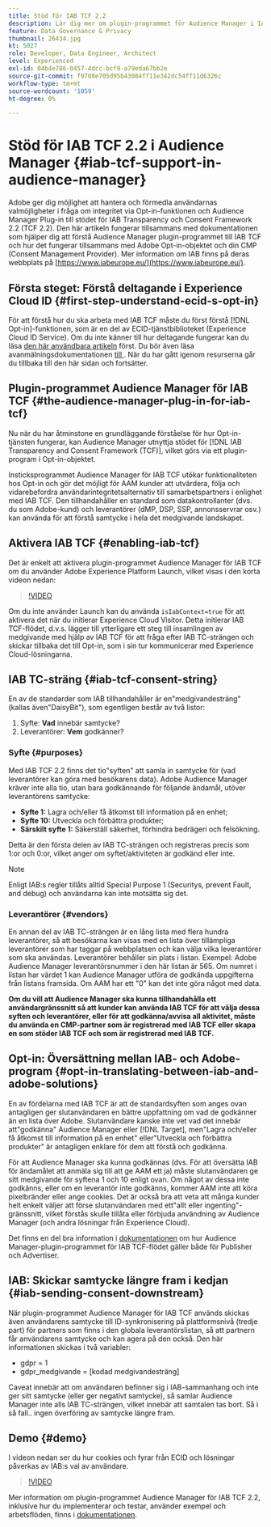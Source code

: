 ```yaml
---
title: Stöd för IAB TCF 2.2
description: Lär dig mer om plugin-programmet för Audience Manager i IAB TCF och hur det fungerar med Adobe opt-in-objektet och din CMP (Consent Management Provider).
feature: Data Governance & Privacy
thumbnail: 26434.jpg
kt: 5027
role: Developer, Data Engineer, Architect
level: Experienced
exl-id: 04b4e786-0457-4dcc-bcf9-a79eda67bb2e
source-git-commit: f9708e705d95b43084ff11e342dc54ff11d6326c
workflow-type: tm+mt
source-wordcount: '1059'
ht-degree: 0%

---
```


# Stöd för IAB TCF 2.2 i Audience Manager {#iab-tcf-support-in-audience-manager}

Adobe ger dig möjlighet att hantera och förmedla användarnas valmöjligheter i fråga om integritet via Opt-in-funktionen och Audience Manager Plug-in till stödet för IAB Transparency och Consent Framework 2.2 (TCF 2.2). Den här artikeln fungerar tillsammans med dokumentationen som hjälper dig att förstå Audience Manager plugin-programmet till IAB TCF och hur det fungerar tillsammans med Adobe Opt-in-objektet och din CMP (Consent Management Provider). Mer information om IAB finns på deras webbplats på [https://www.iabeurope.eu/](https://www.iabeurope.eu/).

## Första steget: Förstå deltagande i Experience Cloud ID {#first-step-understand-ecid-s-opt-in}

För att förstå hur du ska arbeta med IAB TCF måste du först förstå [!DNL Opt-in]-funktionen, som är en del av ECID-tjänstbiblioteket (Experience Cloud ID Service). Om du inte känner till hur deltagande fungerar kan du läsa [den här användbara artikeln](https://experienceleague.adobe.com/docs/core-services-learn/tutorials/id-service/use-opt-in-to-control-experience-cloud-activities-based-on-user-consent.html) först. Du bör även läsa avanmälningsdokumentationen [till ](https://experienceleague.adobe.com/docs/id-service/using/implementation/opt-in-service/optin-overview.html). När du har gått igenom resurserna går du tillbaka till den här sidan och fortsätter.

## Plugin-programmet Audience Manager för IAB TCF {#the-audience-manager-plug-in-for-iab-tcf}

Nu när du har åtminstone en grundläggande förståelse för hur Opt-in-tjänsten fungerar, kan Audience Manager utnyttja stödet för [!DNL IAB Transparency and Consent Framework (TCF)], vilket görs via ett plugin-program i Opt-in-objektet.

Insticksprogrammet Audience Manager för IAB TCF utökar funktionaliteten hos Opt-in och gör det möjligt för AAM kunder att utvärdera, följa och vidarebefordra användarintegritetsalternativ till samarbetspartners i enlighet med IAB TCF. Den tillhandahåller en standard som datakontrollanter (dvs. du som Adobe-kund) och leverantörer (dMP, DSP, SSP, annonsservrar osv.) kan använda för att förstå samtycke i hela det medgivande landskapet.

## Aktivera IAB TCF {#enabling-iab-tcf}

Det är enkelt att aktivera plugin-programmet Audience Manager för IAB TCF om du använder Adobe Experience Platform Launch, vilket visas i den korta videon nedan:

>[!VIDEO](https://video.tv.adobe.com/v/26433/?quality=12)

Om du inte använder Launch kan du använda `isIabContext=true` för att aktivera det när du initierar Experience Cloud Visitor. Detta initierar IAB TCF-flödet, d.v.s. lägger till ytterligare ett steg till insamlingen av medgivande med hjälp av IAB TCF för att fråga efter IAB TC-strängen och skickar tillbaka det till Opt-in, som i sin tur kommunicerar med Experience Cloud-lösningarna.

## IAB TC-sträng {#iab-tcf-consent-string}

En av de standarder som IAB tillhandahåller är en&quot;medgivandesträng&quot; (kallas även&quot;DaisyBit&quot;), som egentligen består av två listor:

1. Syfte: **Vad** innebär samtycke?
1. Leverantörer: **Vem** godkänner?

### Syfte {#purposes}

Med IAB TCF 2.2 finns det tio&quot;syften&quot; att samla in samtycke för (vad leverantörer kan göra med besökarens data). Adobe Audience Manager kräver inte alla tio, utan bara godkännande för följande ändamål, utöver leverantörens samtycke:

* **Syfte 1:** Lagra och/eller få åtkomst till information på en enhet;
* **Syfte 10:** Utveckla och förbättra produkter;
* **Särskilt syfte 1:** Säkerställ säkerhet, förhindra bedrägeri och felsökning.

Detta är den första delen av IAB TC-strängen och registreras precis som 1:or och 0:or, vilket anger om syftet/aktiviteten är godkänd eller inte.

>[!NOTE]
>
>Enligt IAB:s regler tillåts alltid Special Purpose 1 (Securitys, prevent Fault, and debug) och användarna kan inte motsätta sig det.

### Leverantörer {#vendors}

En annan del av IAB TC-strängen är en lång lista med flera hundra leverantörer, så att besökarna kan visas med en lista över tillämpliga leverantörer som har taggar på webbplatsen och kan välja vilka leverantörer som ska användas. Leverantörer behåller sin plats i listan. Exempel: Adobe Audience Manager leverantörsnummer i den här listan är 565. Om numret i listan har värdet 1 kan Audience Manager utföra de godkända uppgifterna från listans framsida. Om AAM har ett &quot;0&quot; kan det inte göra något med data.

**Om du vill att Audience Manager ska kunna tillhandahålla ett användargränssnitt så att kunder kan använda IAB TCF för att välja dessa syften och leverantörer, eller för att godkänna/avvisa all aktivitet, måste du använda en CMP-partner som är registrerad med IAB TCF eller skapa en som stöder IAB TCF och som är registrerad med IAB TCF.**

## Opt-in: Översättning mellan IAB- och Adobe-program {#opt-in-translating-between-iab-and-adobe-solutions}

En av fördelarna med IAB TCF är att de standardsyften som anges ovan antagligen ger slutanvändaren en bättre uppfattning om vad de godkänner än en lista över Adobe. Slutanvändare kanske inte vet vad det innebär att&quot;godkänna&quot; Audience Manager eller [!DNL Target], men&quot;Lagra och/eller få åtkomst till information på en enhet&quot; eller&quot;Utveckla och förbättra produkter&quot; är antagligen enklare för dem att förstå och godkänna.

För att Audience Manager ska kunna godkännas (dvs. För att översätta IAB för ändamålet att anmäla sig till att ge AAM ett ja) måste slutanvändaren ge sitt medgivande för syftena 1 och 10 enligt ovan. Om något av dessa inte godkänns, eller om en leverantör inte godkänns, kommer AAM inte att köra pixelbränder eller ange cookies. Det är också bra att veta att många kunder helt enkelt väljer att förse slutanvändaren med ett&quot;allt eller ingenting&quot;-gränssnitt, vilket förstås skulle tillåta eller förbjuda användning av Audience Manager (och andra lösningar från Experience Cloud).

Det finns en del bra information i [dokumentationen](https://experienceleague.adobe.com/docs/audience-manager/user-guide/overview/data-privacy/consent-management/aam-iab-plugin.html?lang=en) om hur Audience Manager-plugin-programmet för IAB TCF-flödet gäller både för Publisher och Advertiser.

## IAB: Skickar samtycke längre fram i kedjan {#iab-sending-consent-downstream}

När plugin-programmet Audience Manager för IAB TCF används skickas även användarens samtycke till ID-synkronisering på plattformsnivå (tredje part) för partners som finns i den globala leverantörslistan, så att partnern får användarens samtycke och kan agera på den också. Den här informationen skickas i två variabler:

* gdpr = 1
* gdpr_medgivande = [kodad medgivandesträng]

Caveat innebär att om användaren befinner sig i IAB-sammanhang och inte ger sitt samtycke (eller ger negativt samtycke), så samlar Audience Manager inte alls IAB TC-strängen, vilket innebär att samtalen tas bort. Så i så fall.. ingen överföring av samtycke längre fram.

## Demo {#demo}

I videon nedan ser du hur cookies och fyrar från ECID och lösningar påverkas av IAB:s val av användare.

>[!VIDEO](https://video.tv.adobe.com/v/26434/?quality=12)

Mer information om plugin-programmet Audience Manager för IAB TCF 2.2, inklusive hur du implementerar och testar, använder exempel och arbetsflöden, finns i [dokumentationen](https://experienceleague.adobe.com/docs/audience-manager/user-guide/overview/data-privacy/consent-management/aam-iab-plugin.html).
